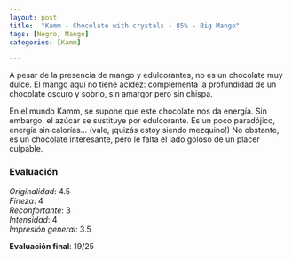 ```yaml
---
layout: post
title:  "Kamm - Chocolate with crystals - 85% - Big Mango"
tags: [Negro, Mango] 
categories: [Kamm]

---
```


A pesar de la presencia de mango y edulcorantes, no es un chocolate muy dulce. El mango aquí no tiene acidez: complementa la profundidad de un chocolate oscuro y sobrio, sin amargor pero sin chispa.

En el mundo Kamm, se supone que este chocolate nos da energía. Sin embargo, el azúcar se sustituye por edulcorante. Es un poco paradójico, energía sin calorías... (vale, ¡quizás estoy siendo mezquino!) No obstante, es un chocolate interesante, pero le falta el lado goloso de un placer culpable.



### Evaluación

_Originalidad_: 4.5  
_Fineza_: 4  
_Reconfortante_: 3  
_Intensidad_: 4  
_Impresión general_: 3.5

**Evaluación final**: 19/25
